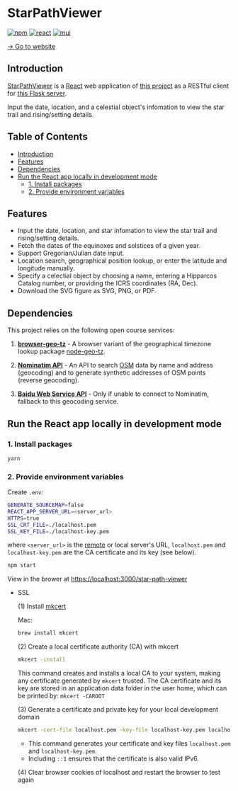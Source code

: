 # StarPathViewer

[![npm](https://img.shields.io/badge/npm-10.2.4-CB3837?logo=npm&logoColor=white)](https://www.npmjs.com) [![react](https://img.shields.io/badge/React-18.3.1-61DAFB?logo=react&logoColor=white)](https://react.dev) [![mui](https://img.shields.io/badge/MUI-5.16.6-007FFF?logo=mui&logoColor=white)](https://mui.com)

[→ Go to website](https://lydiazly.github.io/star-path-viewer)

## Introduction

[StarPathViewer](https://lydiazly.github.io/star-path-viewer) is a [React](https://react.dev) web application of [this project](https://github.com/claude-hao/equinox-coord) as a RESTful client for [this Flask server](https://github.com/lydiazly/equinox-coord-flask).

Input the date, location, and a celestial object's infomation to view the star trail and rising/setting details.

## Table of Contents<!-- omit in toc -->

- [Introduction](#introduction)
- [Features](#features)
- [Dependencies](#dependencies)
- [Run the React app locally in development mode](#run-the-react-app-locally-in-development-mode)
  - [1. Install packages](#1-install-packages)
  - [2. Provide environment variables](#2-provide-environment-variables)

## Features

- Input the date, location, and star infomation to view the star trail and rising/setting details.
- Fetch the dates of the equinoxes and solstices of a given year.
- Support Gregorian/Julian date input.
- Location search, geographical position lookup, or enter the latitude and longitude manually.
- Specify a celectial object by choosing a name, entering a Hipparcos Catalog number, or providing the ICRS coordinates (RA, Dec).
- Download the SVG figure as SVG, PNG, or PDF.

## Dependencies

This project relies on the following open course services:

1. **[browser-geo-tz](https://github.com/kevmo314/browser-geo-tz)** - A browser variant of the geographical timezone lookup package [node-geo-tz](https://github.com/evansiroky/node-geo-tz).

2. **[Nominatim API](https://nominatim.org/release-docs/latest/api/Overview)** - An API to search [OSM](www.openstreetmap.org) data by name and address (geocoding) and to generate synthetic addresses of OSM points (reverse geocoding).

3. **[Baidu Web Service API](https://lbsyun.baidu.com/faq/api?title=webapi)** - Only if unable to connect to Nominatim, fallback to this geocoding service.

## Run the React app locally in development mode

### 1. Install packages

  ```sh
  yarn
  ```

### 2. Provide environment variables

  Create `.env`:

  ```sh
  GENERATE_SOURCEMAP=false
  REACT_APP_SERVER_URL=<server_url>
  HTTPS=true
  SSL_CRT_FILE=./localhost.pem
  SSL_KEY_FILE=./localhost-key.pem
  ```

  where `<server_url>` is the [remote](https://github.com/lydiazly/equinox-coord-flask) or local server's URL, `localhost.pem` and `localhost-key.pem` are the CA certificate and its key (see below).

  ```sh
  npm start
  ```

  View in the brower at <https://localhost:3000/star-path-viewer>

- SSL

  (1) Install [mkcert](https://github.com/FiloSottile/mkcert)

  Mac:

  ```sh
  brew install mkcert
  ```

  (2) Create a local certificate authority (CA) with mkcert

  ```sh
  mkcert -install
  ```

  This command creates and installs a local CA to your system, making any certificate generated by `mkcert` trusted.
  The CA certificate and its key are stored in an application data folder in the user home, which can be printed by: `mkcert -CAROOT`

  (3) Generate a certificate and private key for your local development domain

  ```sh
  mkcert -cert-file localhost.pem -key-file localhost-key.pem localhost 127.0.0.1 ::1
  ```

  - This command generates your certificate and key files `localhost.pem` and `localhost-key.pem`.
  - Including `::1` ensures that the certificate is also valid IPv6.

  (4) Clear browser cookies of localhost and restart the browser to test again
